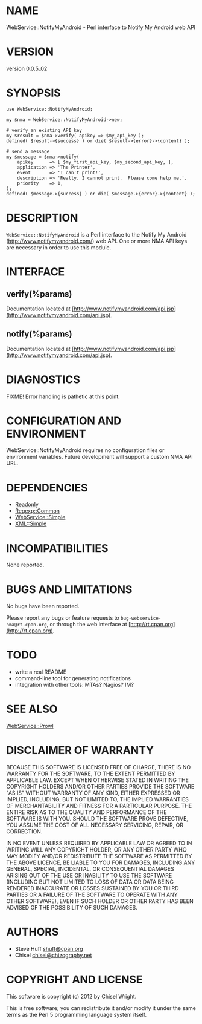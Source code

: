 # NAME

WebService::NotifyMyAndroid - Perl interface to Notify My Android web API

# VERSION

version 0.0.5\_02

# SYNOPSIS

    use WebService::NotifyMyAndroid;

    my $nma = WebService::NotifyMyAndroid->new;

    # verify an existing API key
    my $result = $nma->verify( apikey => $my_api_key );
    defined( $result->{success} ) or die( $result->{error}->{content} );

    # send a message
    my $message = $nma->notify(
        apikey      => [ $my_first_api_key, $my_second_api_key, ],
        application => 'The Printer',
        event       => 'I can't print!',
        description => 'Really, I cannot print.  Please come help me.',
        priority    => 1,
    );
    defined( $message->{success} ) or die( $message->{error}->{content} );

# DESCRIPTION

`WebService::NotifyMyAndroid` is a Perl interface to the Notify My Android (http://www.notifymyandroid.com/) web API.  One or more NMA API keys are necessary in order to use this module.

# INTERFACE 

## verify(%params)

Documentation located at [http://www.notifymyandroid.com/api.jsp](http://www.notifymyandroid.com/api.jsp).

## notify(%params)

Documentation located at [http://www.notifymyandroid.com/api.jsp](http://www.notifymyandroid.com/api.jsp).

# DIAGNOSTICS

FIXME!  Error handling is pathetic at this point.

# CONFIGURATION AND ENVIRONMENT

WebService::NotifyMyAndroid requires no configuration files or environment variables.  Future development will support a custom NMA API URL.

# DEPENDENCIES

- [Readonly](http://search.cpan.org/perldoc?Readonly)
- [Regexp::Common](http://search.cpan.org/perldoc?Regexp::Common)
- [WebService::Simple](http://search.cpan.org/perldoc?WebService::Simple)
- [XML::Simple](http://search.cpan.org/perldoc?XML::Simple)

# INCOMPATIBILITIES

None reported.

# BUGS AND LIMITATIONS

No bugs have been reported.

Please report any bugs or feature requests to
`bug-webservice-nma@rt.cpan.org`, or through the web interface at
[http://rt.cpan.org](http://rt.cpan.org).

# TODO

- write a real README
- command-line tool for generating notifications
- integration with other tools: MTAs? Nagios? IM?

# SEE ALSO

[WebService::Prowl](http://search.cpan.org/perldoc?WebService::Prowl)

# DISCLAIMER OF WARRANTY

BECAUSE THIS SOFTWARE IS LICENSED FREE OF CHARGE, THERE IS NO WARRANTY
FOR THE SOFTWARE, TO THE EXTENT PERMITTED BY APPLICABLE LAW. EXCEPT WHEN
OTHERWISE STATED IN WRITING THE COPYRIGHT HOLDERS AND/OR OTHER PARTIES
PROVIDE THE SOFTWARE "AS IS" WITHOUT WARRANTY OF ANY KIND, EITHER
EXPRESSED OR IMPLIED, INCLUDING, BUT NOT LIMITED TO, THE IMPLIED
WARRANTIES OF MERCHANTABILITY AND FITNESS FOR A PARTICULAR PURPOSE. THE
ENTIRE RISK AS TO THE QUALITY AND PERFORMANCE OF THE SOFTWARE IS WITH
YOU. SHOULD THE SOFTWARE PROVE DEFECTIVE, YOU ASSUME THE COST OF ALL
NECESSARY SERVICING, REPAIR, OR CORRECTION.

IN NO EVENT UNLESS REQUIRED BY APPLICABLE LAW OR AGREED TO IN WRITING
WILL ANY COPYRIGHT HOLDER, OR ANY OTHER PARTY WHO MAY MODIFY AND/OR
REDISTRIBUTE THE SOFTWARE AS PERMITTED BY THE ABOVE LICENCE, BE
LIABLE TO YOU FOR DAMAGES, INCLUDING ANY GENERAL, SPECIAL, INCIDENTAL,
OR CONSEQUENTIAL DAMAGES ARISING OUT OF THE USE OR INABILITY TO USE
THE SOFTWARE (INCLUDING BUT NOT LIMITED TO LOSS OF DATA OR DATA BEING
RENDERED INACCURATE OR LOSSES SUSTAINED BY YOU OR THIRD PARTIES OR A
FAILURE OF THE SOFTWARE TO OPERATE WITH ANY OTHER SOFTWARE), EVEN IF
SUCH HOLDER OR OTHER PARTY HAS BEEN ADVISED OF THE POSSIBILITY OF
SUCH DAMAGES.

# AUTHORS

- Steve Huff <shuff@cpan.org>
- Chisel <chisel@chizography.net>

# COPYRIGHT AND LICENSE

This software is copyright (c) 2012 by Chisel Wright.

This is free software; you can redistribute it and/or modify it under
the same terms as the Perl 5 programming language system itself.
